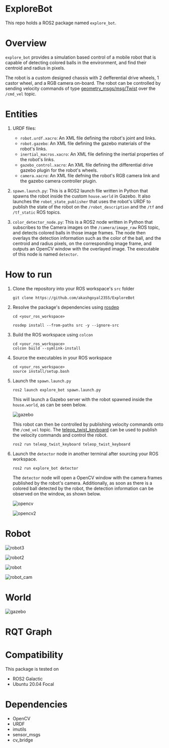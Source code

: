 # ExploreBot

This repo holds a ROS2 package named `explore_bot`.

# Overview
`explore_bot` provides a simulation based control of a mobile robot that is capable of detecting colored balls in the environment, and find their centroid and radius in pixels.

The robot is a custom designed chassis with 2 defferential drive wheels, 1 castor wheel, and a RGB camera on-board. The robot can be controlled by sending velocity commands of type [geometry_msgs/msg/Twist](https://docs.ros2.org/galactic/api/geometry_msgs/msg/Twist.html) over the `/cmd_vel` topic.

# Entities

1. URDF files:

    - `robot.urdf.xacro`: An XML file defining the robot's joint and links.
    - `robot.gazebo`: An XML file defining the gazebo materials of the robot's links.
    - `inertial_macros.xacro`: An XML file defining the inertial properties of the robot's links.
    - `gazebo_control.xacro`: An XML file defining the differential drive gazebo plugin for the robot's wheels.
    - `camera.xacro`: An XML file defning the robot's RGB camera link and the gazebo camera controller plugin.

2. `spawn.launch.py`: This is a ROS2 launch file written in Python that spawns the robot inside the custom `house.world` in Gazebo. It also launches the `robot_state_publisher` that uses the robot's URDF to publish the state of the robot on the `/robot_description` and the `/tf` and `/tf_static` ROS topics.

3. `color_detector_node.py`: This is a ROS2 node written in Python that subscribes to the Camera images on the `/camera/image_raw` ROS topic, and detects colored balls in those image frames. The node then overlays the detection information such as the color of the ball, and the centroid and radius pixels, on the corresponding image frame, and outputs an OpenCV window with the overlayed image. The executable of this node is named `detector`.

# How to run

1. Clone the repository into your ROS workspace's `src` folder

    `git clone https://github.com/akashgoyal2355/ExploreBot`

2. Resolve the package's dependencies using [rosdep](https://docs.ros.org/en/galactic/Tutorials/Intermediate/Rosdep.html)

    ```
    cd <your_ros_workspace>

    rosdep install --from-paths src -y --ignore-src
    ```

3. Build the ROS workspace using `colcon`

    ```
    cd <your_ros_workspace>
    colcon build --symlink-install
    ```
4. Source the executables in your ROS workspace

    ```
    cd <your_ros_workspace>
    source install/setup.bash
    ```

5. Launch the `spawn.launch.py`

    `ros2 launch explore_bot spawn.launch.py`

    This will launch a Gazebo server with the robot spawned inside the `house.world`, as can be seen below.
    
    ![gazebo](/attachments/gazebo2.PNG)
    
    This robot can then be controlled by publishing velocity commands onto the `/cmd_vel` topic. The [teleop_twist_keyboard](https://index.ros.org/p/teleop_twist_keyboard/github-ros2-teleop_twist_keyboard/) can be used to publish the velocity commands and control the robot.

    `ros2 run teleop_twist_keyboard teleop_twist_keyboard `

6. Launch the `detector` node in another terminal after sourcing your ROS workspace.

    `ros2 run explore_bot detector`

    The `detector` node will open a OpenCV window with the camera frames published by the robot's camera. Additionally, as soon as there is a colored ball detected by the robot, the detection information can be observed on the window, as shown below.
    
    ![opencv](/attachments/red_ball_detection.PNG)
    
    ![opencv2](/attachments/green_ball_detection.PNG)

# Robot

![robot3](/attachments/robot3.PNG)

![robot2](/attachments/robot2.PNG)

![robot](/attachments/robot.PNG)

![robot_cam](/attachments/robot_cam.PNG)

# World

![gazebo](/attachments/gazebo.PNG)

# RQT Graph

# Compatibility
This package is tested on

- ROS2 Galactic
- Ubuntu 20.04 Focal

# Dependencies

- OpenCV
- URDF
- imutils
- sensor_msgs
- cv_bridge
